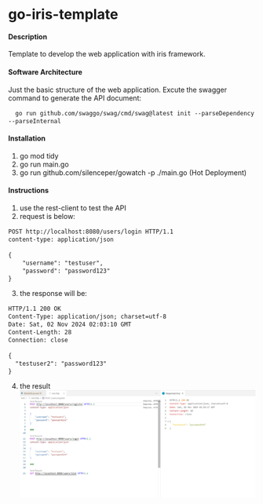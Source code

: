 # go-iris-template

#### Description
Template to develop the web application with iris framework.

#### Software Architecture
Just the basic structure of the web application.
Excute the swagger command to generate the API document:
```
  go run github.com/swaggo/swag/cmd/swag@latest init --parseDependency --parseInternal
```

#### Installation

1.  go mod tidy
2.  go run main.go
3.  go run  github.com/silenceper/gowatch  -p ./main.go (Hot Deployment)

#### Instructions

1.  use the rest-client to test the API
2.  request is below:
```
POST http://localhost:8080/users/login HTTP/1.1
content-type: application/json

{
    "username": "testuser",
    "password": "password123"
}
```

3.  the response will be:
```
HTTP/1.1 200 OK
Content-Type: application/json; charset=utf-8
Date: Sat, 02 Nov 2024 02:03:10 GMT
Content-Length: 28
Connection: close

{
  "testuser2": "password123"
}
``` 

4. the result 
![这是一个图片](./image/test-result.png)


